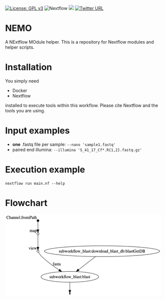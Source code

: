 [![License: GPL v3](https://img.shields.io/badge/License-GPL%20v3-blue.svg)](https://www.gnu.org/licenses/gpl-3.0)
![Nextflow](https://img.shields.io/badge/nextflow-19.10.0-brightgreen)
![](https://img.shields.io/badge/uses-docker-blue.svg)
[![Twitter URL](https://img.shields.io/twitter/url/https/twitter.com/martinhoelzer?label=%40martinhoelzer&style=social)](https://twitter.com/martinhoelzer)

# NEMO
A NExtflow MOdule helper. This is a repository for Nextflow modules and helper scripts.

# Installation

You simply need 

* Docker
* Nextflow

installed to execute tools within this workflow. Please cite Nextflow and the tools you are using. 

# Input examples

* **one** .fastq file per sample: `--nano 'sample1.fastq'`
* paired end illumina: `--illumina 'S_41_17_Cf*.R{1,2}.fastq.gz'`

# Execution example

````
nextflow run main.nf --help
````

# Flowchart
![chart](figures/chart.png)